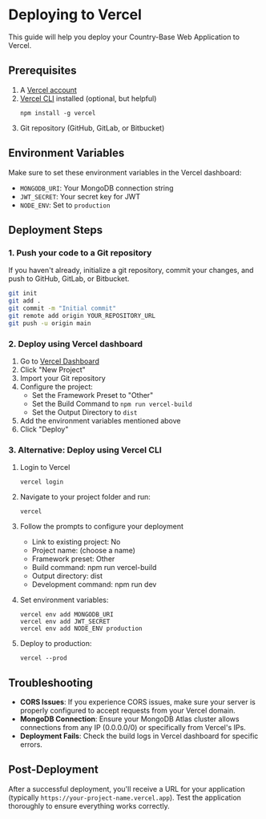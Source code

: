 # Deploying to Vercel

This guide will help you deploy your Country-Base Web Application to Vercel.

## Prerequisites

1. A [Vercel account](https://vercel.com/signup)
2. [Vercel CLI](https://vercel.com/docs/cli) installed (optional, but helpful)
   ```
   npm install -g vercel
   ```
3. Git repository (GitHub, GitLab, or Bitbucket)

## Environment Variables

Make sure to set these environment variables in the Vercel dashboard:

- `MONGODB_URI`: Your MongoDB connection string
- `JWT_SECRET`: Your secret key for JWT
- `NODE_ENV`: Set to `production`

## Deployment Steps

### 1. Push your code to a Git repository

If you haven't already, initialize a git repository, commit your changes, and push to GitHub, GitLab, or Bitbucket.

```bash
git init
git add .
git commit -m "Initial commit"
git remote add origin YOUR_REPOSITORY_URL
git push -u origin main
```

### 2. Deploy using Vercel dashboard

1. Go to [Vercel Dashboard](https://vercel.com/dashboard)
2. Click "New Project"
3. Import your Git repository
4. Configure the project:
   - Set the Framework Preset to "Other"
   - Set the Build Command to `npm run vercel-build`
   - Set the Output Directory to `dist`
5. Add the environment variables mentioned above
6. Click "Deploy"

### 3. Alternative: Deploy using Vercel CLI

1. Login to Vercel
   ```
   vercel login
   ```

2. Navigate to your project folder and run:
   ```
   vercel
   ```

3. Follow the prompts to configure your deployment
   - Link to existing project: No
   - Project name: (choose a name)
   - Framework preset: Other
   - Build command: npm run vercel-build
   - Output directory: dist
   - Development command: npm run dev

4. Set environment variables:
   ```
   vercel env add MONGODB_URI
   vercel env add JWT_SECRET
   vercel env add NODE_ENV production
   ```

5. Deploy to production:
   ```
   vercel --prod
   ```

## Troubleshooting

- **CORS Issues**: If you experience CORS issues, make sure your server is properly configured to accept requests from your Vercel domain.
- **MongoDB Connection**: Ensure your MongoDB Atlas cluster allows connections from any IP (0.0.0.0/0) or specifically from Vercel's IPs.
- **Deployment Fails**: Check the build logs in Vercel dashboard for specific errors.

## Post-Deployment

After a successful deployment, you'll receive a URL for your application (typically `https://your-project-name.vercel.app`). Test the application thoroughly to ensure everything works correctly. 